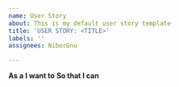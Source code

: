 ```yaml
---
name: User Story
about: This is my default user story template
title: 'USER STORY: <TITLE>'
labels: ''
assignees: NiborGnu

---
```


**As a** 
 **I want to** 
 **So that I can**
